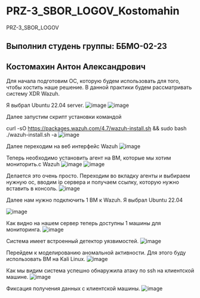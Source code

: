 # PRZ-3_SBOR_LOGOV_Kostomahin
PRZ-3_SBOR_LOGOV
## Выполнил студень группы: ББМО-02-23 

## Костомахин Антон Александрович

Для начала подготовим ОС, которую будем использовать для того, чтобы хостить наше решение.
В данной практики будем рассматривать систему XDR Wazuh.

Я выбрал Ubuntu 22.04 server.
![image](https://github.com/user-attachments/assets/22091023-ef69-47fd-8454-cf082942fbe5)
![image](https://github.com/user-attachments/assets/d334786a-1077-454e-bd8d-9b0d07632a1e)

Далее запустим скрипт установки командой 

curl -sO https://packages.wazuh.com/4.7/wazuh-install.sh && sudo bash ./wazuh-install.sh -a
![image](https://github.com/user-attachments/assets/531dd00f-9965-4ec3-87f5-a4042e7d46b3)

Далее переходим на веб интерфейс Wazuh
![image](https://github.com/user-attachments/assets/5bad5bfc-8c74-4fdd-b9de-11603fb994c9)

Теперь необходимо установить агент на ВМ, которые мы хотим мониторить.с Wazuh
![image](https://github.com/user-attachments/assets/a275cf29-11d7-484f-b7a5-347313b20e19)
![image](https://github.com/user-attachments/assets/65257600-e8be-4e1e-b189-7c3e0adc8138)

Делается это очень просто. Переходим во вкладку агенты и выбираем нужную ос, вводим ip сервера и получаем ссылку, которую нужно вставить в консоль.
![image](https://github.com/user-attachments/assets/883421e6-4fdf-4daf-a064-0e6378bf546d)

Далее нам нужно подключить 1 ВМ к Wazuh.
Я выбрал Ubuntu 22.04 

![image](https://github.com/user-attachments/assets/371c609e-8f48-4eac-892c-30fc776f4ea1)

Как видно на нашем сервер теперь доступны 1 машины для мониторинга. 
![image](https://github.com/user-attachments/assets/19f8225b-9d78-495a-b648-827ae1ed218e)

Система имеет встроенный детектор уязвимостей. 
![image](https://github.com/user-attachments/assets/271d71fa-4c87-4099-9184-293be98d4f5f)

Перейдем к моделированию аномальной активности. Для этого буду использовать ВМ на Kali Linux.
![image](https://github.com/user-attachments/assets/522beca9-9da6-4c41-afef-9486e5582da9)

Как мы видим система успешно обнаружила атаку по ssh на клиентской машине.
![image](https://github.com/user-attachments/assets/cd2fe9d3-e95c-4e2e-afc2-2db88dcda6cd)

Фиксация получения данных с клиентской машины.
![image](https://github.com/user-attachments/assets/e95681ee-63e6-4166-b0d5-039d50d641cb)
